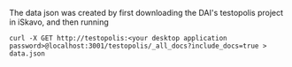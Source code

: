 The data json was created by first downloading the DAI's testopolis project in iSkavo, and then running

```
curl -X GET http://testopolis:<your desktop application password>@localhost:3001/testopolis/_all_docs?include_docs=true > data.json
```